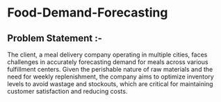 # Food-Demand-Forecasting

## Problem Statement :- 
The client, a meal delivery company operating in multiple cities, faces challenges in accurately 
forecasting demand for meals across various fulfillment centers. Given the perishable nature of 
raw materials and the need for weekly replenishment, the company aims to optimize inventory levels
to avoid wastage and stockouts, which are critical for maintaining customer satisfaction and reducing
costs.

